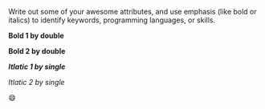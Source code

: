 Write out some of your awesome attributes, and use emphasis (like bold or italics) to identify keywords, programming languages, or skills. 

**Bold 1 by double**

__Bold 2 by double__

***Itlatic 1 by single***

_Itlatic 2 by single_

:smile:
